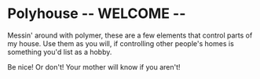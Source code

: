# Polyhouse -- WELCOME --

Messin' around with polymer, these are a few elements that control parts of my house. Use them as you will, if controlling other people's homes is something you'd list as a hobby.  

Be nice! Or don't! Your mother will know if you aren't!  




